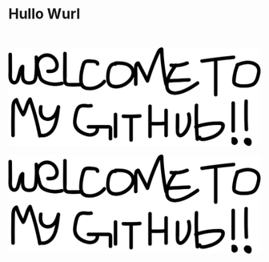 # Hullo Wurl

<br />

![welcome](./assets/welcome.svg)

![direct](https://github.com/kevbost/kevbost/raw/main/assets/welcome.svg)
